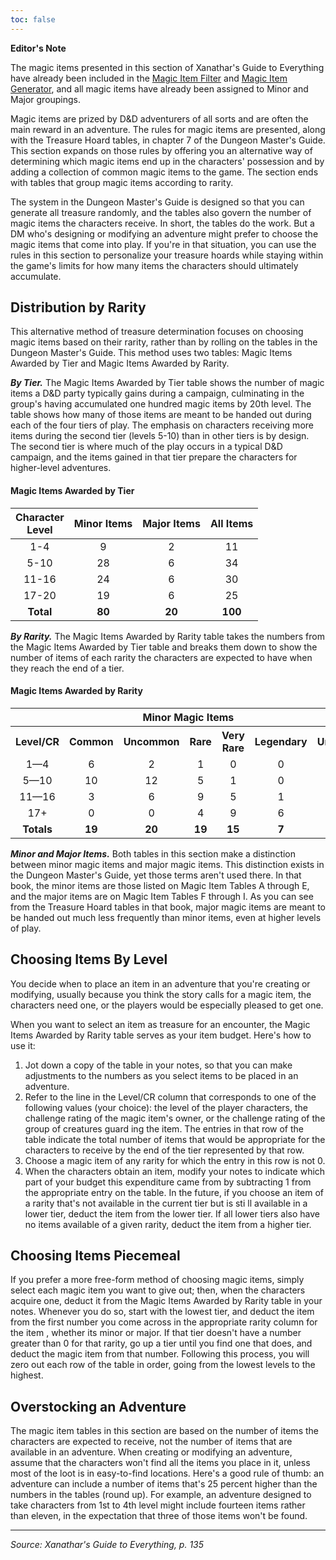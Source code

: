 ```yaml
---
toc: false
---
```


<div class="errata" markdown="1">

**Editor's Note**

The magic items presented in this section of Xanathar's Guide to Everything have already been included in the [Magic Item Filter](/dnd/equipment/magic_item_filter/) and [Magic Item Generator](/dnd/equipment/magic_item_generator/), and all magic items have already been assigned to Minor and Major groupings. 

</div>

Magic items are prized by D&D adventurers of all sorts and are often the main reward in an adventure. The rules for magic items are presented, along with the Treasure Hoard tables, in chapter 7 of the Dungeon Master's Guide. This section expands on those rules by offering you an alternative way of determining which magic items end up in the characters' possession and by adding a collection of common magic items to the game. The section ends with tables that group magic items according to rarity.

The system in the Dungeon Master's Guide is designed so that you can generate all treasure randomly, and the tables also govern the number of magic items the characters receive. In short, the tables do the work. But a DM who's designing or modifying an adventure might prefer to choose the magic items that come into play. If you're in that situation, you can use the rules in this section to personalize your treasure hoards while staying within the game's limits for how many items the characters should ultimately accumulate.

## Distribution by Rarity

This alternative method of treasure determination focuses on choosing magic items based on their rarity, rather than by rolling on the tables in the Dungeon Master's Guide. This method uses two tables: Magic Items Awarded by Tier and Magic Items Awarded by Rarity.

***By Tier.*** The Magic Items Awarded by Tier table shows the number of magic items a D&D party typically gains during a campaign, culminating in the group's having accumulated one hundred magic items by 20th level. The table shows how many of those items are meant to be handed out during each of the four tiers of play. The emphasis on characters receiving more items during the second tier (levels 5-10) than in other tiers is by design. The second tier is where much of the play occurs in a typical D&D campaign, and the items gained in that tier prepare the characters for higher-level adventures.

#### Magic Items Awarded by Tier

| Character<br>Level | Minor Items | Major Items | All Items |
|:------------------:|:-----------:|:-----------:|:---------:|
|        1-4         |      9      |      2      |    11     |
|        5-10        |     28      |      6      |    34     |
|       11-16        |     24      |      6      |    30     |
|       17-20        |     19      |      6      |    25     |
|     **Total**      |   **80**    |   **20**    |  **100**  |

***By Rarity.*** The Magic Items Awarded by Rarity table takes the numbers from the Magic Items Awarded by Tier table and breaks them down to show the number of items of each rarity the characters are expected to have when they reach the end of a tier.


#### Magic Items Awarded by Rarity

<table>
    <tr>
        <th></th>
        <th colspan="5">Minor Magic Items</th>
        <th colspan="4">Major Magic Items</th>
    </tr>
    <tr>
        <th>Level/CR</th>
        <th>Common</th>
        <th>Uncommon</th>
        <th>Rare</th>
        <th>Very Rare</th>
        <th>Legendary</th>
        <th>Uncommon</th>
        <th>Rare</th>
        <th>Very Rare</th>
        <th>Legendary</th>
    </tr>
    <tr style="text-align: center">
        <td>1—4</td>
        <td>6</td>
        <td>2</td>
        <td>1</td>
        <td>0</td>
        <td>0</td>
        <td>2</td>
        <td>0</td>
        <td>0</td>
        <td>0</td>
    </tr>
    <tr style="text-align: center">
        <td>5—10</td>
        <td>10</td>
        <td>12</td>
        <td>5</td>
        <td>1</td>
        <td>0</td>
        <td>5</td>
        <td>1</td>
        <td>0</td>
        <td>0</td>
    </tr>
    <tr style="text-align: center">
        <td>11—16</td>
        <td>3</td>
        <td>6</td>
        <td>9</td>
        <td>5</td>
        <td>1</td>
        <td>1</td>
        <td>2</td>
        <td>2</td>
        <td>1</td>
    </tr>
    <tr style="text-align: center">
        <td>17+</td>
        <td>0</td>
        <td>0</td>
        <td>4</td>
        <td>9</td>
        <td>6</td>
        <td>0</td>
        <td>1</td>
        <td>2</td>
        <td>3</td>
    </tr>
    <tr style="text-align: center; font-weight: bold">
        <td>Totals</td>
        <td>19</td>
        <td>20</td>
        <td>19</td>
        <td>15</td>
        <td>7</td>
        <td>8</td>
        <td>4</td>
        <td>4</td>
        <td>4</td>
    </tr>
</table>

***Minor and Major Items.*** Both tables in this section make a distinction between minor magic items and major magic items. This distinction exists in the Dungeon Master's Guide, yet those terms aren't used there. In that book, the minor items are those listed on Magic Item Tables A through E, and the major items are on Magic Item Tables F through I. As you can see from the Treasure Hoard tables in that book, major magic items are meant to be handed out much less frequently than minor items, even at higher levels of play.

## Choosing Items By Level

You decide when to place an item in an adventure that you're creating or modifying, usually because you think the story calls for a magic item, the characters need one, or the players would be especially pleased to get one.

When you want to select an item as treasure for an encounter, the Magic Items Awarded by Rarity table serves as your item budget. Here's how to use it:

1. Jot down a copy of the table in your notes, so that you can make adjustments to the numbers as you select items to be placed in an adventure.
2. Refer to the line in the Level/CR column that corresponds to one of the following values (your choice): the level of the player characters, the challenge rating of the magic item's owner, or the challenge rating of the group of creatures guard ing the item. The entries in that row of the table indicate the total number of items that would be appropriate for the characters to receive by the end of the tier represented by that row.
3. Choose a magic item of any rarity for which the entry in this row is not 0.
4. When the characters obtain an item, modify your notes to indicate which part of your budget this expenditure came from by subtracting 1 from the appropriate entry on the table. In the future, if you choose an item of a rarity that's not available in the current tier but is sti ll available in a lower tier, deduct the item from the lower tier. If all lower tiers also have no items available of a given rarity, deduct the item from a higher tier.

## Choosing Items Piecemeal

If you prefer a more free-form method of choosing magic items, simply select each magic item you want to give out; then, when the characters acquire one, deduct it from the Magic Items Awarded by Rarity table in your notes. Whenever you do so, start with the lowest tier, and deduct the item from the first number you come across in the appropriate rarity column for the item , whether its minor or major. If that tier doesn't have a number greater than 0 for that rarity, go up a tier until you find one that does, and deduct the magic item from that number. Following this process, you will zero out each row of the table in order, going from the lowest levels to the highest.

## Overstocking an Adventure

The magic item tables in this section are based on the number of items the characters are expected to receive, not the number of items that are available in an adventure. When creating or modifying an adventure, assume that the characters won't find all the items you place in it, unless most of the loot is in easy-to-find locations. Here's a good rule of thumb: an adventure can include a number of items that's 25 percent higher than the numbers in the tables (round up). For example, an adventure designed to take characters from 1st to 4th level might include fourteen items rather than eleven, in the expectation that three of those items won't be found.

---

*Source: Xanathar's Guide to Everything, p. 135* 
